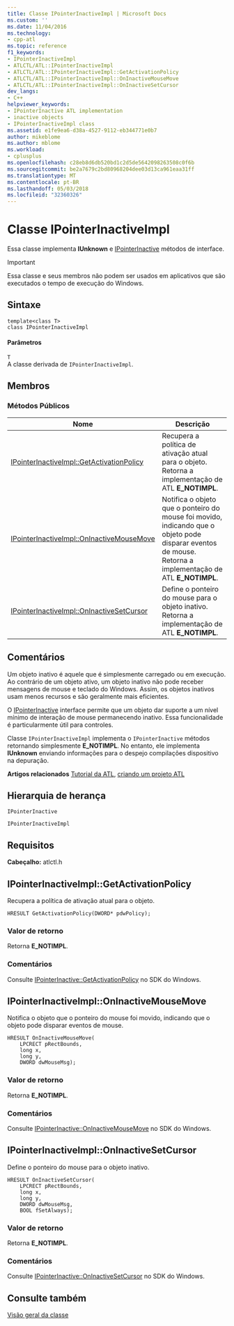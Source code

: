 ```yaml
---
title: Classe IPointerInactiveImpl | Microsoft Docs
ms.custom: ''
ms.date: 11/04/2016
ms.technology:
- cpp-atl
ms.topic: reference
f1_keywords:
- IPointerInactiveImpl
- ATLCTL/ATL::IPointerInactiveImpl
- ATLCTL/ATL::IPointerInactiveImpl::GetActivationPolicy
- ATLCTL/ATL::IPointerInactiveImpl::OnInactiveMouseMove
- ATLCTL/ATL::IPointerInactiveImpl::OnInactiveSetCursor
dev_langs:
- C++
helpviewer_keywords:
- IPointerInactive ATL implementation
- inactive objects
- IPointerInactiveImpl class
ms.assetid: e1fe9ea6-d38a-4527-9112-eb344771e0b7
author: mikeblome
ms.author: mblome
ms.workload:
- cplusplus
ms.openlocfilehash: c28eb8d6db520bd1c2d5de5642098263508c0f6b
ms.sourcegitcommit: be2a7679c2bd80968204dee03d13ca961eaa31ff
ms.translationtype: MT
ms.contentlocale: pt-BR
ms.lasthandoff: 05/03/2018
ms.locfileid: "32360326"
---
```

# <a name="ipointerinactiveimpl-class"></a>Classe IPointerInactiveImpl
Essa classe implementa **IUnknown** e [IPointerInactive](http://msdn.microsoft.com/library/windows/desktop/ms693712) métodos de interface.  
  
> [!IMPORTANT]
>  Essa classe e seus membros não podem ser usados em aplicativos que são executados o tempo de execução do Windows.  
  
## <a name="syntax"></a>Sintaxe  
  
```
template<class T>
class IPointerInactiveImpl
```  
  
#### <a name="parameters"></a>Parâmetros  
 `T`  
 A classe derivada de `IPointerInactiveImpl`.  
  
## <a name="members"></a>Membros  
  
### <a name="public-methods"></a>Métodos Públicos  
  
|Nome|Descrição|  
|----------|-----------------|  
|[IPointerInactiveImpl::GetActivationPolicy](#getactivationpolicy)|Recupera a política de ativação atual para o objeto. Retorna a implementação de ATL **E_NOTIMPL**.|  
|[IPointerInactiveImpl::OnInactiveMouseMove](#oninactivemousemove)|Notifica o objeto que o ponteiro do mouse foi movido, indicando que o objeto pode disparar eventos de mouse. Retorna a implementação de ATL **E_NOTIMPL**.|  
|[IPointerInactiveImpl::OnInactiveSetCursor](#oninactivesetcursor)|Define o ponteiro do mouse para o objeto inativo. Retorna a implementação de ATL **E_NOTIMPL**.|  
  
## <a name="remarks"></a>Comentários  
 Um objeto inativo é aquele que é simplesmente carregado ou em execução. Ao contrário de um objeto ativo, um objeto inativo não pode receber mensagens de mouse e teclado do Windows. Assim, os objetos inativos usam menos recursos e são geralmente mais eficientes.  
  
 O [IPointerInactive](http://msdn.microsoft.com/library/windows/desktop/ms693712) interface permite que um objeto dar suporte a um nível mínimo de interação de mouse permanecendo inativo. Essa funcionalidade é particularmente útil para controles.  
  
 Classe `IPointerInactiveImpl` implementa o `IPointerInactive` métodos retornando simplesmente **E_NOTIMPL**. No entanto, ele implementa **IUnknown** enviando informações para o despejo compilações dispositivo na depuração.  
  
 **Artigos relacionados** [Tutorial da ATL](../../atl/active-template-library-atl-tutorial.md), [criando um projeto ATL](../../atl/reference/creating-an-atl-project.md)  
  
## <a name="inheritance-hierarchy"></a>Hierarquia de herança  
 `IPointerInactive`  
  
 `IPointerInactiveImpl`  
  
## <a name="requirements"></a>Requisitos  
 **Cabeçalho:** atlctl.h  
  
##  <a name="getactivationpolicy"></a>  IPointerInactiveImpl::GetActivationPolicy  
 Recupera a política de ativação atual para o objeto.  
  
```
HRESULT GetActivationPolicy(DWORD* pdwPolicy);
```  
  
### <a name="return-value"></a>Valor de retorno  
 Retorna **E_NOTIMPL**.  
  
### <a name="remarks"></a>Comentários  
 Consulte [IPointerInactive::GetActivationPolicy](http://msdn.microsoft.com/library/windows/desktop/ms692470) no SDK do Windows.  
  
##  <a name="oninactivemousemove"></a>  IPointerInactiveImpl::OnInactiveMouseMove  
 Notifica o objeto que o ponteiro do mouse foi movido, indicando que o objeto pode disparar eventos de mouse.  
  
```
HRESULT OnInactiveMouseMove(
    LPCRECT pRectBounds,
    long x,
    long y,
    DWORD dwMouseMsg);
```  
  
### <a name="return-value"></a>Valor de retorno  
 Retorna **E_NOTIMPL**.  
  
### <a name="remarks"></a>Comentários  
 Consulte [IPointerInactive::OnInactiveMouseMove](http://msdn.microsoft.com/library/windows/desktop/ms693374) no SDK do Windows.  
  
##  <a name="oninactivesetcursor"></a>  IPointerInactiveImpl::OnInactiveSetCursor  
 Define o ponteiro do mouse para o objeto inativo.  
  
```
HRESULT OnInactiveSetCursor(
    LPCRECT pRectBounds,
    long x,
    long y,
    DWORD dwMouseMsg,
    BOOL fSetAlways);
```  
  
### <a name="return-value"></a>Valor de retorno  
 Retorna **E_NOTIMPL**.  
  
### <a name="remarks"></a>Comentários  
 Consulte [IPointerInactive::OnInactiveSetCursor](http://msdn.microsoft.com/library/windows/desktop/ms694336) no SDK do Windows.  
  
## <a name="see-also"></a>Consulte também  
 [Visão geral da classe](../../atl/atl-class-overview.md)
